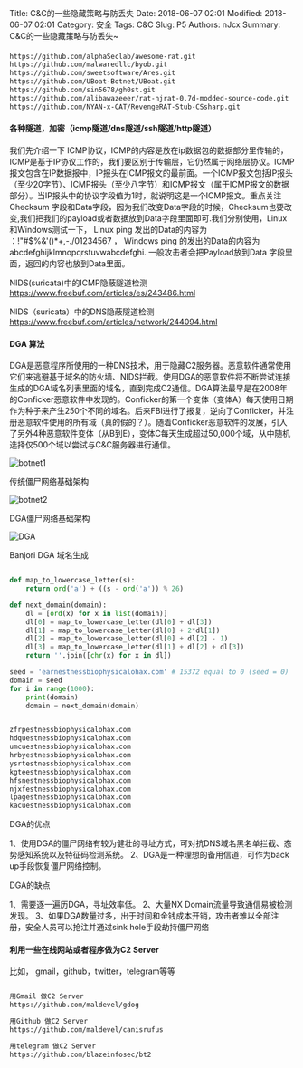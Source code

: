 Title: C&C的一些隐藏策略与防丢失
Date: 2018-06-07 02:01
Modified: 2018-06-07 02:01
Category: 安全
Tags: C&C
Slug: P5
Authors: nJcx
Summary: C&C的一些隐藏策略与防丢失~



#### 

```bash
https://github.com/alphaSeclab/awesome-rat.git
https://github.com/malwaredllc/byob.git
https://github.com/sweetsoftware/Ares.git
https://github.com/UBoat-Botnet/UBoat.git
https://github.com/sin5678/gh0st.git
https://github.com/alibawazeeer/rat-njrat-0.7d-modded-source-code.git
https://github.com/NYAN-x-CAT/RevengeRAT-Stub-CSsharp.git
```


#### 各种隧道，加密（icmp隧道/dns隧道/ssh隧道/http隧道）


我们先介绍一下 ICMP协议，ICMP的内容是放在ip数据包的数据部分里传输的，ICMP是基于IP协议工作的，我们要区别于传输层，它仍然属于网络层协议。ICMP报文包含在IP数据报中，IP报头在ICMP报文的最前面。一个ICMP报文包括IP报头（至少20字节）、ICMP报头（至少八字节）和ICMP报文（属于ICMP报文的数据部分）。当IP报头中的协议字段值为1时，就说明这是一个ICMP报文。重点关注 Checksum 字段和Data字段，因为我们改变Data字段的时候，Checksum也要改变,我们把我们的payload或者数据放到Data字段里面即可.我们分别使用，Linux和Windows测试一下， Linux ping 发出的Data的内容为 ：!\"#$%&'()*+,-./01234567  ， Windows ping 的发出的Data的内容为 abcdefghijklmnopqrstuvwabcdefghi. 一般攻击者会把Payload放到Data 字段里面，返回的内容也放到Data里面。

NIDS(suricata)中的ICMP隐蔽隧道检测
https://www.freebuf.com/articles/es/243486.html

NIDS（suricata）中的DNS隐蔽隧道检测
https://www.freebuf.com/articles/network/244094.html


#### DGA 算法

DGA是恶意程序所使用的一种DNS技术，用于隐藏C2服务器。恶意软件通常使用它们来逃避基于域名的防火墙、NIDS拦截。使用DGA的恶意软件将不断尝试连接生成的DGA域名列表里面的域名，直到完成C2通信。DGA算法最早是在2008年的Conficker恶意软件中发现的。Conficker的第一个变体（变体A）每天使用日期作为种子来产生250个不同的域名。后来FBI进行了报复，逆向了Conficker，并注册恶意软件使用的所有域（真的假的？）。随着Conficker恶意软件的发展，引入了另外4种恶意软件变体（从B到E），变体C每天生成超过50,000个域，从中随机选择仅500个域以尝试与C&C服务器进行通信。

![botnet1](../images/botnets1.png)

传统僵尸网络基础架构

![botnet2](../images/botnets2.png)

DGA僵尸网络基础架构


![DGA](../images/DGA.png)

Banjori  DGA 域名生成

```python

def map_to_lowercase_letter(s):
    return ord('a') + ((s - ord('a')) % 26)

def next_domain(domain):
    dl = [ord(x) for x in list(domain)]
    dl[0] = map_to_lowercase_letter(dl[0] + dl[3])
    dl[1] = map_to_lowercase_letter(dl[0] + 2*dl[1])
    dl[2] = map_to_lowercase_letter(dl[0] + dl[2] - 1)
    dl[3] = map_to_lowercase_letter(dl[1] + dl[2] + dl[3])
    return ''.join([chr(x) for x in dl])

seed = 'earnestnessbiophysicalohax.com' # 15372 equal to 0 (seed = 0)
domain = seed
for i in range(1000):
    print(domain)
    domain = next_domain(domain)

```

```bash

zfrpestnessbiophysicalohax.com
hdquestnessbiophysicalohax.com
umcuestnessbiophysicalohax.com
hrbyestnessbiophysicalohax.com
ysrtestnessbiophysicalohax.com
kgteestnessbiophysicalohax.com
hfsnestnessbiophysicalohax.com
njxfestnessbiophysicalohax.com
lpagestnessbiophysicalohax.com
kacuestnessbiophysicalohax.com

```


DGA的优点

1、使用DGA的僵尸网络有较为健壮的寻址方式，可对抗DNS域名黑名单拦截、态势感知系统以及特征码检测系统。
2、DGA是一种理想的备用信道，可作为back up手段恢复僵尸网络控制。

DGA的缺点

1、需要逐一遍历DGA，寻址效率低。
2、大量NX Domain流量导致通信易被检测发现。
3、如果DGA数量过多，出于时间和金钱成本开销，攻击者难以全部注册，安全人员可以抢注并通过sink hole手段劫持僵尸网络



#### 利用一些在线网站或者程序做为C2 Server


比如， gmail，github，twitter，telegram等等


```bash

用Gmail 做C2 Server
https://github.com/maldevel/gdog

```



```bash
用Github 做C2 Server
https://github.com/maldevel/canisrufus

```




```bash
用telegram 做C2 Server
https://github.com/blazeinfosec/bt2

```









